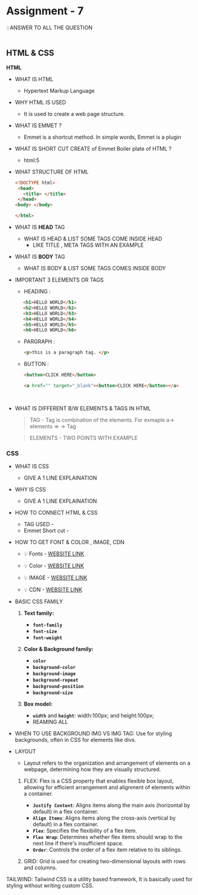 # Assignment - 7

<aside>
💡ANSWER TO ALL THE QUESTION
</aside>


<br/>

## HTML & CSS

**HTML**

- WHAT IS HTML
    
    - Hypertext Markup Language
    
- WHY HTML IS USED
    
   - It is used to create a web page structure.
    
- WHAT IS EMMET ? 
    - Emmet is a shortcut method. In simple words, Emmet is a plugin 

- WHAT IS SHORT CUT CREATE of Emmet Boiler plate of HTML ? 
    - html:5
      
- WHAT STRUCTURE OF HTML
    
    ```html
    <!DOCTYPE html>
     <head>
       <title> </title>
     </head>
    <body> </body>
    
    </html>
    ```
    
- WHAT IS **HEAD** TAG

    - WHAT IS HEAD & LIST SOME TAGS COME INSIDE HEAD
        - LIKE TITLE , META TAGS WITH AN EXAMPLE
    
    
- WHAT IS **BODY** TAG
    
    - WHAT IS BODY & LIST SOME TAGS COMES INSIDE BODY
   
    
- IMPORTANT 3 ELEMENTS OR TAGS
    
    - HEADING : 

     ```html
        <h1>HELLO WORLD</h1>
        <h2>HELLO WORLD</h2>
        <h3>HELLO WORLD</h3>
        <h4>HELLO WORLD</h4>
        <h5>HELLO WORLD</h5>
        <h6>HELLO WORLD</h6>
    ```

    - PARGRAPH :
      ```html
      <p>this is a paragraph tag. </p>
      ```
    - BUTTON :
      ```html
      <button>CLICK HERE</button>
      
      <a href="" target="_blank"><button>CLICK HERE</button></a>
    
    
- WHAT IS DIFFERENT B/W ELEMENTS & TAGS IN HTML
    
    > TAG
        - Tag is combination of the elements. For exmaple a-> elements => <a> </a> -> Tag
    
    > ELEMENTS
        - TWO POINTS WITH EXAMPLE

### CSS

- WHAT IS CSS
    
    - GIVE A 1 LINE EXPLAINATION
    
- WHY IS CSS
    
    - GIVE A 1 LINE EXPLAINATION
    
- HOW TO CONNECT HTML & CSS
    
    - TAG USED -
    - Emmet Short cut -  
   
    
- HOW TO GET FONT & COLOR , IMAGE, CDN
   
    - 💡 Fonts - [WEBSITE LINK](https://fonts.google.com/)
    
    - 💡 Color - [WEBSITE LINK](https://developer.mozilla.org/en-US/docs/Web/CSS/CSS_colors/Color_picker_tool)
     
    - 💡 IMAGE - [WEBSITE LINK](https://www.freepik.com/)
    
    - 💡 CDN   - [WEBSITE LINK](https://imagekit.io/dashboard)
      
- BASIC CSS FAMILY
    1. **Text family:**
        - **`font-family`**
        - **`font-size`**
        - **`font-weight`**
    2. **Color & Background family:**
        - **`color`**
        - **`background-color`**
        - **`background-image`**
        - **`background-repeat`**
        - **`background-position`**
        - **`background-size`**

    3. **Box model:**
        - **`width`** and **`height`**: width:100px; and height:100px;
        - REAMING ALL

- WHEN TO USE BACKGROUND IMG VS IMG TAG: Use for styling backgrounds, often in CSS for elements like divs.
- LAYOUT
    - Layout refers to the organization and arrangement of elements on a webpage, determining how they are visually structured.
    
    1. FLEX: Flex is a CSS property that enables flexible box layout, allowing for efficient arrangement and alignment of elements within a container.
        - **`Justify Content`**: Aligns items along the main axis (horizontal by default) in a flex container.
        - **`Align Items`**: Aligns items along the cross-axis (vertical by default) in a flex container.
        - **`Flex`**: Specifies the flexibility of a flex item.
        - **`Flex Wrap`**: Determines whether flex items should wrap to the next line if there's insufficient space.
        - **`Order`**: Controls the order of a flex item relative to its siblings.
        
    3. GRID: Grid is used for creating two-dimensional layouts with rows and columns.
  
TAILWIND: Tailwind CSS is a utility based framework, It is basically used for styling without writing custom CSS.
